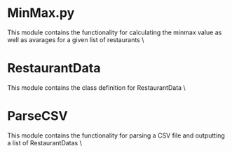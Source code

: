 # MinMax.py
This module contains the functionality for calculating the minmax value as well as avarages for a given list of restaurants \
# RestaurantData
This module contains the class definition for RestaurantData \
# ParseCSV
This module contains the functionality for parsing a CSV file and outputting a list of RestaurantDatas \